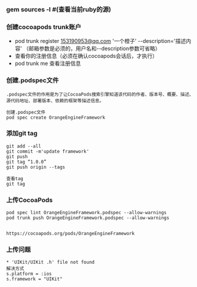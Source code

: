 ### gem sources -l #(查看当前ruby的源)



### 创建cocoapods trunk账户

  * pod trunk register 153190953@qq.com '一个橙子' --description='描述内容' （邮箱参数是必须的，用户名和--description参数可省略） 
  * 查看你的注册信息（必须在确认cocoapods会话后，才执行）
  * pod trunk me 查看注册信息


### 创建.podspec文件

    .podspec文件的作用是为了让CocoaPods搜索引擎知道该代码的作者、版本号、概要、描述、源代码地址、部署版本、依赖的框架等描述信息。

    创建.podspec文件
    pod spec create OrangeEngineFramework


###  添加git tag

    git add --all
	git commit -m'update framework'
	git push
	git tag “1.0.0”
	git push origin --tags

	查看tag
	git tag


### 上传CocoaPods
     
    pod spec lint OrangeEngineFramework.podspec --allow-warnings
    pod trunk push OrangeEngineFramework.podspec --allow-warnings


    https://cocoapods.org/pods/OrangeEngineFramework


### 上传问题
    
    * 'UIKit/UIKit .h' file not found
    解决方式
    s.platform = :ios
    s.framework = "UIKit"

    